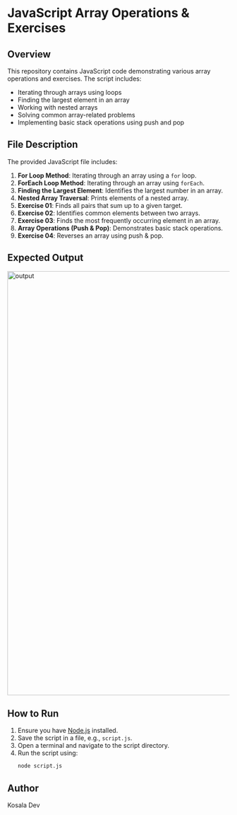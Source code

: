 # JavaScript Array Operations & Exercises

## Overview
This repository contains JavaScript code demonstrating various array operations and exercises. The script includes:
- Iterating through arrays using loops
- Finding the largest element in an array
- Working with nested arrays
- Solving common array-related problems
- Implementing basic stack operations using push and pop

## File Description
The provided JavaScript file includes:
1. **For Loop Method**: Iterating through an array using a `for` loop.
2. **ForEach Loop Method**: Iterating through an array using `forEach`.
3. **Finding the Largest Element**: Identifies the largest number in an array.
4. **Nested Array Traversal**: Prints elements of a nested array.
5. **Exercise 01**: Finds all pairs that sum up to a given target.
6. **Exercise 02**: Identifies common elements between two arrays.
7. **Exercise 03**: Finds the most frequently occurring element in an array.
8. **Array Operations (Push & Pop)**: Demonstrates basic stack operations.
9. **Exercise 04**: Reverses an array using push & pop.

## Expected Output
<img width="959" alt="output" src="https://github.com/user-attachments/assets/3d206c16-0f8b-4458-9114-05b280327a6b" />

## How to Run
1. Ensure you have [Node.js](https://nodejs.org/) installed.
2. Save the script in a file, e.g., `script.js`.
3. Open a terminal and navigate to the script directory.
4. Run the script using:
   ```bash
   node script.js
   ```

## Author
Kosala Dev

